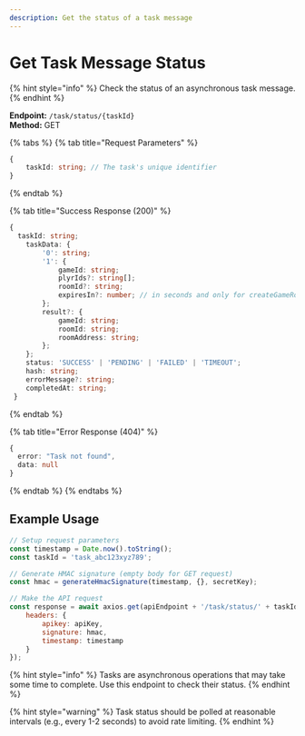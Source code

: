 ```yaml
---
description: Get the status of a task message
---
```


# Get Task Message Status

{% hint style="info" %} Check the status of an asynchronous task message. {% endhint %}

**Endpoint:** `/task/status/{taskId}`  
**Method:** GET

{% tabs %} {% tab title="Request Parameters" %}

```typescript
{
    taskId: string; // The task's unique identifier
}
```

{% endtab %}

{% tab title="Success Response (200)" %}

```typescript
{
  taskId: string;
    taskData: {
        '0': string;
        '1': {
            gameId: string;
            plyrIds?: string[];
            roomId?: string;
            expiresIn?: number; // in seconds and only for createGameRoom
        };
        result?: {
            gameId: string;
            roomId: string;
            roomAddress: string;
        };
    };
    status: 'SUCCESS' | 'PENDING' | 'FAILED' | 'TIMEOUT';
    hash: string;
    errorMessage?: string;
    completedAt: string;
 }
```

{% endtab %}

{% tab title="Error Response (404)" %}

```typescript
{
  error: "Task not found",
  data: null
}
```

{% endtab %} {% endtabs %}

## Example Usage

```javascript
// Setup request parameters
const timestamp = Date.now().toString();
const taskId = 'task_abc123xyz789';

// Generate HMAC signature (empty body for GET request)
const hmac = generateHmacSignature(timestamp, {}, secretKey);

// Make the API request
const response = await axios.get(apiEndpoint + '/task/status/' + taskId, {
    headers: {
        apikey: apiKey,
        signature: hmac,
        timestamp: timestamp
    }
});
```

{% hint style="info" %} Tasks are asynchronous operations that may take some time to complete. Use this endpoint to check their status. {% endhint %}

{% hint style="warning" %} Task status should be polled at reasonable intervals (e.g., every 1-2 seconds) to avoid rate limiting. {% endhint %}
